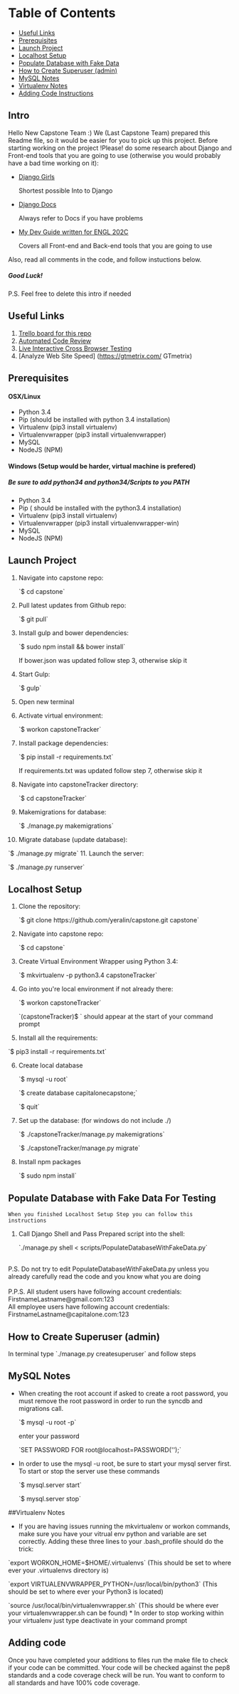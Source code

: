 # Table of Contents
  * [Useful Links](#useful-links)
  * [Prerequisites](#prerequisites)
  * [Launch Project](#launch-project)
  * [Localhost Setup](#localhost-setup)
  * [Populate Database with Fake Data](#populate-database)
  * [How to Create Superuser (admin)](#createsuperuser)
  * [MySQL Notes](#mysql-notes)
  * [Virtualenv Notes](#virtualenv-notes)
  * [Adding Code Instructions](#adding-code)

## Intro
Hello New Capstone Team :) We (Last Capstone Team) prepared this Readme file, so it would be easier for you to pick up this project.
Before starting working on the project !Please! do some research about Django and Front-end tools that you are going to use (otherwise you would probably have a bad time working on it):

* [Django Girls](https://djangogirls.org/ "Django Girls") 
   <p>Shortest possible Into to Django
* [Django Docs](https://docs.djangoproject.com "Django Docs")
   <p>Always refer to Docs if you have problems
* [My Dev Guide written for ENGL 202C](https://www.dropbox.com/s/4fwvmfffze3qiyz/Web%20Development%20Guide%20for%20College%20Students.pdf?dl=0 "Dev Guide")
   <p> Covers all Front-end and Back-end tools that you are going to use

Also, read all comments in the code, and follow instuctions below.

##### Good Luck!

P.S. Feel free to delete this intro if needed

## Useful Links<a id="useful-links"></a>
1. [Trello board for this repo](https://trello.com/b/fa1VjgZB/captostonetracker "Trello board for this repo")
2. [Automated Code Review](https://www.quantifiedcode.com/ "QuantifiedCode")
3. [Live Interactive Cross Browser Testing](https://www.browserling.com/ "Browserling")
4. [Analyze Web Site Speed] (https://gtmetrix.com/ GTmetrix)

## Prerequisites<a id="prerequisites"></a>
#### OSX/Linux
* Python 3.4
* Pip (should be installed with python 3.4 installation)
* Virtualenv (pip3 install virtualenv)
* Virtualenvwrapper (pip3 install virtualenvwrapper)
* MySQL
* NodeJS (NPM)

#### Windows (Setup would be harder, virtual machine is prefered)
##### Be sure to add python34 and python34/Scripts to you PATH
* Python 3.4
* Pip ( should be installed with the python3.4 installation)
* Virtualenv (pip3 install virtualenv)
* Virtualenvwrapper (pip3 install virtualenvwrapper-win)
* MySQL
* NodeJS (NPM)

## Launch Project<a id="launch-project"></a>
1. Navigate into capstone repo:
   <p>`$ cd capstone`
2. Pull latest updates from Github repo:
   <p>`$ git pull`
3. Install gulp and bower dependencies:
   <p>`$ sudo npm install && bower install`
   <p>If bower.json was updated follow step 3, otherwise skip it
4. Start Gulp:
   <p>`$ gulp`
5. Open new terminal
   <p>
6. Activate virtual environment:
   <p>`$ workon capstoneTracker`
7. Install package dependencies:
   <p>`$ pip install -r requirements.txt`
   <p>If requirements.txt was updated follow step 7, otherwise skip it
8. Navigate into capstoneTracker directory:
   <p>`$ cd capstoneTracker`
9. Makemigrations for database:
   <p>`$ ./manage.py makemigrations`
10. Migrate database (update database):
   <p>`$ ./manage.py migrate`
11. Launch the server:
   <p>`$ ./manage.py runserver`


## Localhost Setup<a id="localhost-setup"></a>
1. Clone the repository:
   <p>`$ git clone https://github.com/yeralin/capstone.git capstone`

2. Navigate into capstone repo:
   <p>`$ cd capstone`

3. Create Virtual Environment Wrapper using Python 3.4:
   <p>`$ mkvirtualenv -p python3.4 capstoneTracker`

4. Go into you're local environment if not already there:
    <p>`$ workon capstoneTracker`
    <p>`(capstoneTracker)$ ` should appear at the start of your command prompt

5. Install all the requirements:
  <p>`$ pip3 install -r requirements.txt`

6. Create local database
    <p>`$ mysql -u root`
    <p>`$ create database capitalonecapstone;`
    <p>`$ quit`

7. Set up the database: (for windows do not include ./)
    <p>`$ ./capstoneTracker/manage.py makemigrations`
    <p>`$ ./capstoneTracker/manage.py migrate`

8. Install npm packages
    <p>`$ sudo npm install`

## Populate Database with Fake Data For Testing <a id="populate-database"></a>
    When you finished Localhost Setup Step you can follow this instructions
1. Call Django Shell and Pass Prepared script into the shell:
    <p>`./manage.py shell < scripts/PopulateDatabaseWithFakeData.py`
<br>
P.S. Do not try to edit PopulateDatabaseWithFakeData.py unless you already carefully read the code and you know what you are doing
<br><br>
P.P.S. All student users have following account credentials: FirstnameLastname@gmail.com:123 <br>
       All employee users have following account credentials: FirstnameLastname@capitalone.com:123

## How to Create Superuser (admin) <a id="createsuperuser"></a>
<p>In terminal type `./manage.py createsuperuser` and follow steps

## MySQL Notes <a id="mysql-notes"></a>
* When creating the root account if asked to create a root password, you must
 remove the root password in order to run the syncdb and migrations call.
  <p>`$ mysql -u root -p`
  <p>enter your password
  <p>`SET PASSWORD FOR root@localhost=PASSWORD('');`

* In order to use the mysql -u root, be sure to start your mysql server first. To start or stop the server use these commands
  <p>`$ mysql.server start`
  <p>`$ mysql.server stop`

##Virtualenv Notes <a id="virtualenv-notes"></a>
* If you are having issues running the mkvirtualenv or workon commands, make sure you have your vitrual env python and variable are set correctly. Adding these three lines to your .bash_profile should do the trick:
<p> `export WORKON_HOME=$HOME/.virtualenvs`  (This should be set to where ever your .virtualenvs directory is)
<p> `export VIRTUALENVWRAPPER_PYTHON=/usr/local/bin/python3` (This should be set to where ever your Python3 is located)
<p> `source /usr/local/bin/virtualenvwrapper.sh` (This should be where ever your virtualenvwrapper.sh can be found)
* In order to stop working within your virtualenv just type deactivate in your command prompt

## Adding code<a id="adding-code"></a>
Once you have completed your additions to files run the make file to check if your
code can be committed. Your code will be checked against the pep8 standards and
a code coverage check will be run. You want to conform to all standards and
have 100% code coverage.
